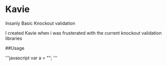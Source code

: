 # Kavie
Insanly Basic Knockout validation


I created Kavie when i was frusterated with the current knockout validation libraries


##Usage

'''javascript
var a = "";
'''

